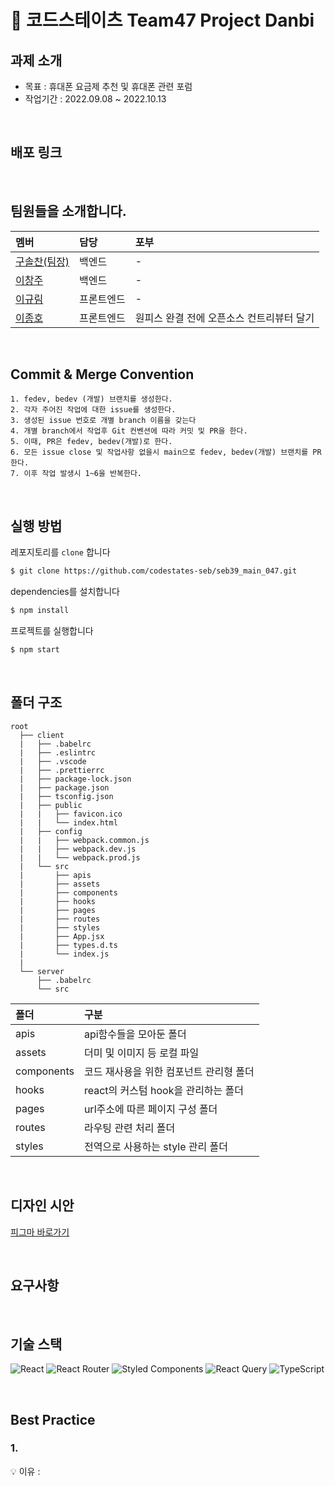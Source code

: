 # 🦖 코드스테이츠 Team47 Project Danbi

## 과제 소개
- 목표 : 휴대폰 요금제 추천 및 휴대폰 관련 포럼
- 작업기간 : 2022.09.08 ~ 2022.10.13
<br/>

## 배포 링크

<br/>

## 팀원들을 소개합니다.

|멤버|담당|포부|
|:--|:--|:--|
|[구솔찬(팀장)](https://github.com/gschan01)|백엔드|-|
|[이창주](https://github.com/lcjne00)|백엔드|-|
|[이규림](https://github.com/Kyoorim)|프론트엔드|-|
|[이종호](https://github.com/devfrank9)|프론트엔드|원피스 완결 전에 오픈소스 컨트리뷰터 달기|

<br/>

## Commit & Merge Convention

```
1. fedev, bedev (개발) 브랜치를 생성한다.
2. 각자 주어진 작업에 대한 issue를 생성한다.
3. 생성된 issue 번호로 개별 branch 이름을 갖는다
4. 개별 branch에서 작업후 Git 컨벤션에 따라 커밋 및 PR을 한다.
5. 이때, PR은 fedev, bedev(개발)로 한다.
6. 모든 issue close 및 작업사항 없을시 main으로 fedev, bedev(개발) 브랜치를 PR한다.
7. 이후 작업 발생시 1~6을 반복한다.
```
<br />

## 실행 방법

레포지토리를 `clone` 합니다
```markdown
$ git clone https://github.com/codestates-seb/seb39_main_047.git
```
dependencies를 설치합니다
```markdown
$ npm install
```
프로젝트를 실행합니다
```markdown
$ npm start
```
<br/>

## 폴더 구조

```
root
  ├── client
  |   ├── .babelrc
  |   ├── .eslintrc
  |   ├── .vscode
  |   ├── .prettierrc
  |   ├── package-lock.json
  |   ├── package.json
  |   ├── tsconfig.json
  |   ├── public
  |   |   ├── favicon.ico
  |   |   └── index.html
  |   ├── config
  |   |   ├── webpack.common.js
  |   |   ├── webpack.dev.js
  |   |   └── webpack.prod.js
  |   └── src
  |       ├── apis
  |       ├── assets
  |       ├── components
  |       ├── hooks
  |       ├── pages
  |       ├── routes
  |       ├── styles
  |       ├── App.jsx
  |       ├── types.d.ts
  |       └── index.js
  |
  └── server
      ├── .babelrc
      └── src
```

|폴더|구분|
|:--|:--|
|apis|api함수들을 모아둔 폴더|
|assets|더미 및 이미지 등 로컬 파일|
|components|코드 재사용을 위한 컴포넌트 관리형 폴더|
|hooks|react의 커스텀 hook을 관리하는 폴더|
|pages|url주소에 따른 페이지 구성 폴더|
|routes|라우팅 관련 처리 폴더|
|styles|전역으로 사용하는 style 관리 폴더|
<br/>

## 디자인 시안

[피그마 바로가기](https://www.figma.com/file/BloioLWU2P788icAOkQkRN/Untitled?node-id=0%3A1)

<br />

## 요구사항
    
<br />

## 기술 스택

![React](https://img.shields.io/badge/react-%2320232a.svg?style=for-the-badge&logo=react&logoColor=%2361DAFB) 
![React Router](https://img.shields.io/badge/React_Router-CA4245?style=for-the-badge&logo=react-router&logoColor=white) 
![Styled Components](https://img.shields.io/badge/styled--components-DB7093?style=for-the-badge&logo=styled-components&logoColor=white) 
![React Query](https://img.shields.io/badge/-React%20Query-FF4154?style=for-the-badge&logo=react%20query&logoColor=white) 
![TypeScript](https://img.shields.io/badge/typescript-%23007ACC.svg?style=for-the-badge&logo=typescript&logoColor=white)

<br />


## Best Practice

### 1.   

💡 이유 : 
